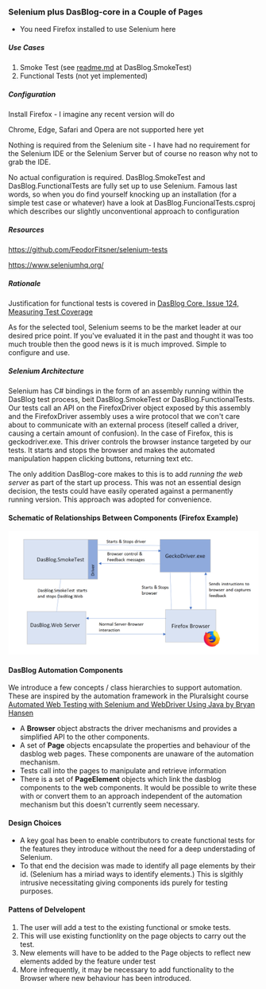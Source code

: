 ### Selenium plus DasBlog-core in a Couple of Pages
* You need Firefox installed to use Selenium here

##### Use Cases
1. Smoke Test (see [readme.md](DasBlog.SmokeTest/readme.md) at DasBlog.SmokeTest)
2. Functional Tests (not yet implemented)

##### Configuration
Install Firefox - I imagine any recent version will do

Chrome, Edge, Safari and Opera are not supported here yet

Nothing is required from the Selenium site - I have had no requirement for the Selenium IDE
or the Selenium Server but of course no reason why not to grab the IDE.

No actual configuration is required.  DasBlog.SmokeTest and DasBlog.FunctionalTests are fully
set up to use Selenium.  Famous last words, so when you do find yourself
knocking up an installation (for a simple test case or whatever) have a look at
DasBlog.FuncionalTests.csproj which describes our slightly unconventional approach
to configuration

##### Resources
https://github.com/FeodorFitsner/selenium-tests

https://www.seleniumhq.org/

##### Rationale
Justification for functional tests is covered in [DasBlog Core, Issue 124, Measuring Test Coverage](https://github.com/poppastring/dasblog-core/issues/124)

As for the selected tool, Selenium seems to be the market leader at our desired price point.
If you've evaluated it in the past and thought it was too much trouble then the good news is it is 
much improved.  Simple to configure and use.


##### Selenium Architecture
Selenium has C# bindings in the form of an assembly running within the DasBlog test process,
beit DasBlog.SmokeTest or DasBlog.FunctionalTests.  Our tests call an API on the
FirefoxDriver object exposed
by this assembly and the FirefoxDriver assembly uses a wire protocol that we con't care about to communicate
with an external process (iteself called a driver, causing a certain amount of confusion).
In the case of Firefox, this is geckodriver.exe.  This driver controls the browser instance
targeted by our tests.  It starts and stops the browser and makes the automated manipulation happen
clicking buttons, returning text etc.

The only addition DasBlog-core makes to this is to add _running the web server_ as
part of the start up process.  This was not an essential design decision, the tests could
have easily operated against a permanently running version.  This approach was adopted for convenience.

#### Schematic of Relationships Between Components (Firefox Example)
![Schematic](SmokeTestArch.png)

#### DasBlog Automation Components
We introduce a few concepts / class hierarchies to support automation.  These are inspired by the
automation framework in the Pluralsight course  [Automated Web Testing with Selenium and WebDriver Using Java by Bryan Hansen](https://app.pluralsight.com/library/courses/automated-web-testing-selenium-webdriver-java/table-of-contents)

* A **Browser** object abstracts the driver mechanisms and provides a simplified API to the other components.
* A set of **Page** objects encapsulate the properties and behaviour of the dasblog web pages.  These
components are unaware of the automation mechanism.
* Tests call into the pages to manipulate and retrieve information
* There is a set of **PageElement** objects which link the dasblog components to the web components.  It would
be possible to write these with or convert them to an approach independent of the automation mechanism
but this doesn't currently seem necessary.

#### Design Choices
* A key goal has been to enable contributors to create functional tests for the features they introduce
without the need for a deep understading of Selenium.
* To that end the decision was made to identify all page elements by their id.  (Selenium has
a miriad ways to identify elements.)  This is slgithly intrusive necessitating giving components
ids purely for testing purposes.

#### Pattens of Delvelopent
1. The user will add a test to the existing functional or smoke tests.
2. This will use existing functionlity on the page objects to carry out the test.
3. New elements will have to be added to the Page objects to reflect new elements added by the
feature under test
4. More infrequently, it may be necessary to add functionality to the Browser where new behaviour has been introduced.

